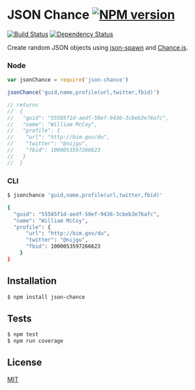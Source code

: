 # JSON Chance [![NPM version](https://badge.fury.io/js/json-chance.png)](http://badge.fury.io/js/json-chance)
[![Build Status](https://secure.travis-ci.org/luisfarzati/json-chance.png)](http://travis-ci.org/luisfarzati/json-chance) [![Dependency Status](https://gemnasium.com/luisfarzati/json-chance.svg)](https://gemnasium.com/luisfarzati/json-chance)

Create random JSON objects using [json-spawn](https://github.com/luisfarzati/json-spawn) and [Chance.js](http://chancejs.com/).

### Node
```js
var jsonChance = require('json-chance')

jsonChance('guid,name,profile(url,twitter,fbid)')

// returns
//	{
//	 "guid": "55585f1d-aedf-50ef-9436-3cbeb3e76afc",
//	 "name": "William McCoy",
//	 "profile": {
//	  "url": "http://bim.gov/du",
//	  "twitter": "@nijgu",
//	  "fbid": 1000053597266623
//	 }
//	}

```

### CLI
```bash
$ jsonchance 'guid,name,profile(url,twitter,fbid)'

{
  "guid": "55585f1d-aedf-50ef-9436-3cbeb3e76afc",
  "name": "William McCoy",
  "profile": {
	  "url": "http://bim.gov/du",
      "twitter": "@nijgu",
      "fbid": 1000053597266623
	}
}
```

## Installation

```bash
$ npm install json-chance
```

## Tests

```bash
$ npm test
$ npm run coverage
```

## License

[MIT](/LICENSE)
